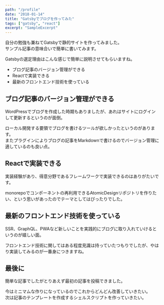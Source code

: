 ```yaml
---
path: "/profile"
date: "2018-01-14"
title: "Gatsbyでブログを作ってみた"
tags: ["gatsby", "react"]
excerpt: "SampleExcerpt"
---
```


自分の勉強も兼ねてGatsbyで静的サイトを作ってみました。  
サンプル記事の意味合いで簡単に書いてみます。

Gatsbyの選定理由はこんな感じで簡単に説明させてもらいますね。

-   ブログ記事のバージョン管理ができる
-   Reactで実装できる
-   最新のフロントエンド技術を使っている

## ブログ記事のバージョン管理ができる

WordPressでブログを作成した時期もありましたが、あれはサイトにログインして更新するというのが面倒。

ローカル開発する要領でブログを書けるツールが欲しかったというのがあります。  
またプラグインによりブログの記事をMarkdownで書けるのでバージョン管理に適しているのも良い点。

## Reactで実装できる

実装経験があり、得意分野であるフレームワークで実装できるのはありがたいです。

monorepoでコンポーネントの再利用できるAtomicDesignリポジトリを作りたい、という思いがあったのでテーマとしてはぴったりでした。  

## 最新のフロントエンド技術を使っている

SSR、GraphQL、PWAなど新しいことを実践的にブログに取り入れていけるというのが嬉しい面。

フロントエンド技術に関してはある程度見識は持っていたつもりでしたが、やはり実装してみるのが一番身につきますね。

## 最後に

簡単な記事でしたがとりあえず最初の記事を投稿できました。

今はミニマムな作りになっているのでこれからどんどん改善していきたい。  
次は記事のテンプレートを作成するシェルスクリプトを作っていきたい。
